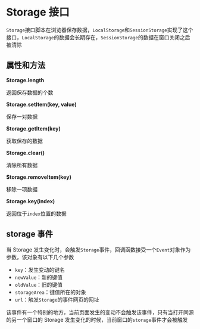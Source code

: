 # Storage 接口

`Storage`接口脚本在浏览器保存数据，`LocalStorage`和`SessionStorage`实现了这个接口，`LocalStorage`的数据会长期存在，`SessionStorage`的数据在窗口关闭之后被清除

## 属性和方法

**Storage.length**

返回保存数据的个数

**Storage.setItem(key, value)** 

保存一对数据

**Storage.getItem(key)**

获取保存的数据

**Storage.clear()**

清除所有数据

**Storage.removeItem(key)**

移除一项数据

**Storage.key(index)**

返回位于`index`位置的数据

## storage 事件

当 Storage 发生变化时，会触发`Storage`事件，回调函数接受一个`Event`对象作为参数，该对象有以下几个参数

* `key`：发生变动的键名
* `newValue`：新的键值
* `oldValue`：旧的键值
* `storageArea`：键值所在的对象
* `url`：触发`Storage`的事件网页的网址

该事件有一个特别的地方，当前页面发生的变动不会触发该事件，只有当打开同源的另一个窗口的 Storage 发生变化的时候，当前窗口的`storage`事件才会被触发